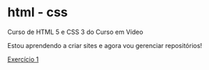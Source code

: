 # html - css

 Curso de HTML 5 e CSS 3 do Curso em Vídeo

 Estou aprendendo a criar sites e agora vou gerenciar repositórios!

 <a href="https://bryandevbr.github.io/html-css/exercicios/ex001/index.html">Exercício 1</a>
